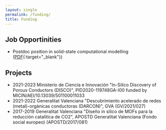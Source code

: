 ```yaml
---
layout: single
permalink: /funding/
title: Funding
---
```


## Job Opportinities

- Postdoc position in solid-state computational modelling ([PDF](/assets/documents/postdoc-position.pdf){:target="\_blank"})

## Projects 

- 2021-2023 Ministerio de Ciencia e Innovación "In-Silico Discovery of Porous Conductors (DISCO)", PID2020-119748GA-I00 funded by MICIN/AEI/10.13039/501100011033
- 2021-2022 Generalitat Valenciana "Descubrimiento acelerado de redes (metal)-orgánicas conductoras (DARCON)", GVA (GV/2021/027)
- 2017-2019 Generalitat Valenciana "Diseño in silico de MOFs para la reducción catalítica de CO2", APOSTD Generalitat Valenciana (Fondo social europeo) (APOSTD/2017/081)

